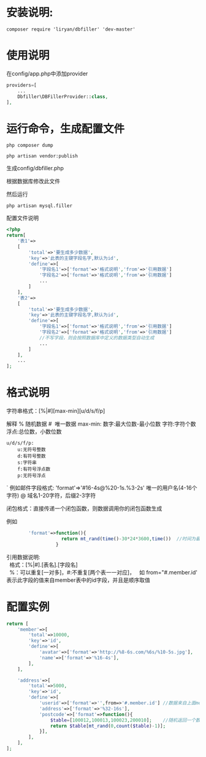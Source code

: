 安装说明:
=

`composer require 'liryan/dbfiller' 'dev-master'`

使用说明
=
在config/app.php中添加provider
```php
providers=[
    ...
    Dbfiller\DBFillerProvider::class,
],
```

运行命令，生成配置文件
=
`php composer dump`

`php artisan vendor:publish`

生成config/dbfiller.php

根据数据库修改此文件

然后运行

`php artisan mysql.filler`

配置文件说明
```php
<?php
return[
    '表1'=>
    [
        'total'=>'要生成多少数据',
        'key'=>'此表的主键字段名字,默认为id',
        'define'=>[
            '字段名1'=>['format'=>'格式说明','from'=>'引用数据']  
            '字段名2'=>['format'=>'格式说明','from'=>'引用数据']  
            ...
        ]
    ],
    '表2'=>
    [
        'total'=>'要生成多少数据',
        'key'=>'此表的主键字段名字,默认为id',
        'define'=>[
            '字段名1'=>['format'=>'格式说明','from'=>'引用数据']  
            '字段名2'=>['format'=>'格式说明','from'=>'引用数据']  
            //不写字段，则会按照数据库中定义的数据类型自动生成
            ...
        ]
    ],
    ...
];
```

格式说明
=
字符串格式：[%|#][max-min][u/d/s/f/p]

解释
    %   随机数据  #  唯一数据
    max-min:
        数字:最大位数-最小位数
        字符:字符个数
        浮点:总位数，小数位数

    u/d/s/f/p:  
        u:无符号整数
        d:有符号整数
        s:字符串
        f:有符号浮点数
        p:无符号浮点
`
    例如邮件字段格式: 
        'format'=>'#16-4s@%20-1s.%3-2s'
        唯一的用户名(4-16个字符) @ 域名1-20字符，后缀2-3字符

闭包格式：直接传递一个闭包函数，则数据调用你的闭包函数生成

例如
```php
        'format'=>function(){
                    return mt_rand(time()-30*24*3600,time())  //时间为最近一年某一刻
                  }
```

引用数据说明:<br>
    格式：[%|#].[表名].[字段名]<br>   %：可以重复[一对多]，#:不重复[两个表一一对应]，
    如 from="#.member.id' 表示此字段的值来自member表中的id字段，并且是顺序取值<br>

配置实例
=
```php
return [
    'member'=>[
        'total'=>10000,
        'key'=>'id',
        'define'=>[
            'avatar'=>['format'=>'http://%8-6s.com/%6s/%10-5s.jpg'],
            'name'=>['format'=>'%16-4s'],
        ],
    ],

    'address'=>[
        'total'=>5000,
        'key'=>'id',
        'define'=>[
            'userid'=>['format'=>'',from=>'#.member.id'] //数据来自上面member表单字段,member一定要先生成
            'address'=>['format'=>'%32-16s'],
            'postcode'=>['format'=>function(){
                $table=[100012,100013,100023,200010];    //随机返回一个数据
                return $table[mt_rand(0,count($table)-1)];
            }],
        ],
    ],
];
```
